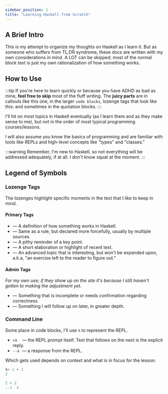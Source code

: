 ```yaml
---
sidebar_position: 1
title: "Learning Haskell from Scratch"
---
```


## A Brief Intro

This is my attempt to organize my thoughts on Haskell as I learn it. But as someone who suffers from TL;DR syndrome, these docs are written with my own considerations in mind. A LOT can be skipped; most of the normal block text is just my own rationalization of how something works.

## How to Use

:::tip
If you're here to learn quickly or because you have ADHD as bad as mine, **feel free to skip** most of the fluff writing. The **juicy parts** are in callouts like this one, in the larger `code blocks`, lozenge tags that look like this: <Lozenge t="rule"/> and sometimes in the quotation blocks.
:::

I'll hit on most topics in Haskell eventually (as I learn them and as they make sense to me), but not in the order of most typical programming courses/lessons.

I will also assume you know the basics of programming and are familiar with tools like REPLs and high-level concepts like "types" and "classes."

:::warning
Remember, I'm new to Haskell, so not everything will be addressed adequately, if at all. I don't know squat at the moment.
:::

## Legend of Symbols

### Lozenge Tags

The lozenges highlight specific moments in the text that I like to keep in mind.

#### Primary Tags
- <Lozenge t="rule"/> &mdash; A definition of how something works in Haskell.
- <Lozenge t="law"/> &mdash; Same as a rule, but declared more forcefully, usually by multiple sources.
- <Lozenge t="maxim"/> &mdash; A pithy reminder of a key point.
- <Lozenge t="note"/> &mdash; A short elaboration or highlight of recent text.
- <Lozenge t="adv"/> &mdash; An advanced topic that is interesting, but won't be expanded upon, a.k.a, "an exercise left to the reader to figure out." 

#### Admin Tags
_For my own use; if they show up on the site it's because I_ still _haven't gotten to making the adjustment yet._ 
- <Lozenge t="wip"/> &mdash; Something that is incomplete or needs confirmation regarding correctness.
- <Lozenge t="todo"/> &mdash; Something I will follow up on later, in greater depth.

### Command Line
Some place in code blocks, I'll use `λ` to represent the REPL.

- `>λ`&nbsp;&nbsp;&nbsp;&nbsp;&mdash; the REPL prompt itself. Text that follows on the next is the explicit reply.
- `--λ`&nbsp;&nbsp;&mdash; a response from the REPL.

Which gets used depends on context and what is in focus for the lesson:

```haskell
λ> 1 + 1
2

2 + 2
--λ  4
```